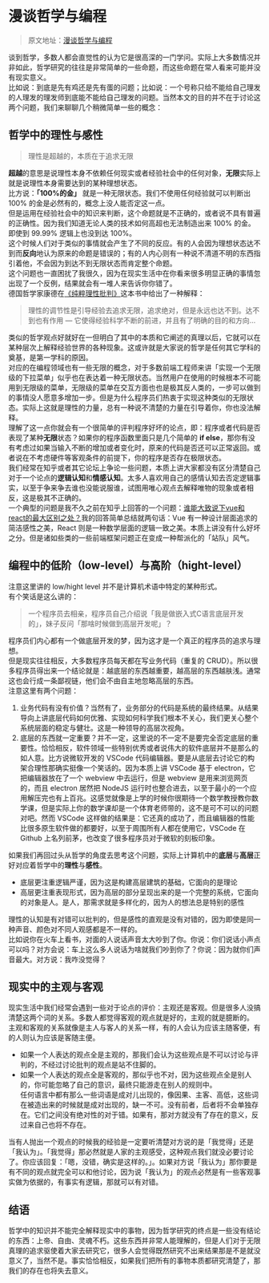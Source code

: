 # 漫谈哲学与编程

> 原文地址：[漫谈哲学与编程](https://link.zhihu.com/?target=https://keelii.com/2019/08/25/philosophy-and-programming/)

谈到哲学，多数人都会直觉性的认为它是很高深的一门学问。实际上大多数情况并非如此，哲学研究的往往是非常简单的一些命题，而这些命题在常人看来可能并没有现实意义。<br />比如说：到底是先有鸡还是先有蛋的问题；比如说：一个号称只给不能给自己理发的人理发的理发师到底能不能给自己理发的问题。当然本文的目的并不在于讨论这两个问题，我们来聊聊几个稍微简单一些的概念：
## 哲学中的理性与感性
> 理性是超越的，本质在于追求无限

**超越**的意思是说理性本身不依赖任何现实或者经验社会中的任何对象，**无限**实际上就是说理性本身需要达到的某种理想状态。<br />比方说：**「100%的金」** 就是一种无限状态。我们不使用任何经验就可以判断出 100% 的金是必然有的，概念上没人能否定这一点。<br />但是运用在经验社会中的知识来判断，这个命题就是不正确的，或者说不具有普遍的正确性。因为我们知道无论人类的技术如何高超也无法制造出来 100% 的金。即使到 99.99% 逻辑上也没到达 100%。<br />这个时候人们对于类似的事情就会产生了不同的反应。有的人会因为理想状态达不到而**反向**地认为原来的命题是错误的；有的人内心则有一种说不清道不明的东西指引着他，不会因为到达不到无限状态而肯定整个命题。<br />这个问题也一直困扰了我很久，因为在现实生活中在你看来很多明显正确的事情忽出现了一个反例，结果就会有一堆人来告诉你你错了。<br />德国哲学家康德在[《纯粹理性批判》](https://link.zhihu.com/?target=https://zh.wikipedia.org/wiki/%25E7%25BA%25AF%25E7%25B2%25B9%25E7%2590%2586%25E6%2580%25A7%25E6%2589%25B9%25E5%2588%25A4)这本书中给出了一种解释：
> 理性的调节性是引导经验去追求无限，追求绝对，但是永远也达不到。达不到也有作用 — 它使得经验科学不断的前进，并且有了明确的目的和方向…

类似的哲学观点好就好在一但明白了其中的本质和它阐述的真理以后，它就可以在某种层次上解释经验世界的各种现象。这或许就是大家说的哲学是任何其它学科的奠基，是第一学科的原因。<br />对应的在编程领域也有一些无限的概念，对于多数前端工程师来讲「实现一个无限级的下拉菜单」似乎也在表达着一种无限状态。当然用户在使用的时候根本不可能用到无限级的菜单，无限级的菜单在交互方面也也是极其反人类的，一步可以做到的事情没人愿意多增加一步。但是为什么程序员们热衷于实现这种类似的无限状态。实际上这就是理性的力量，总有一种说不清楚的力量在引导着你，你也没法解释。<br />理解了这一点你就会有一个很简单的评判程序好坏的论点，即：程序或者代码是否表现了某种**无限**状态？如果你的程序函数里面只是几个简单的 **if else**，那你有没有考虑过如果当输入不断的增加或者变化时，原来的代码是否还可以正常返回。或者说在不考虑硬件等客观条件的前提下，你的程序是否存在极限状态。<br />我们经常在知乎或者其它论坛上争论一些问题，本质上讲大家都没有区分清楚自己对于一个论点的**逻辑认知**和**情感认知**。太多人喜欢用自己的感情认知去否定逻辑事实，以至于争来争去谁也没能说服谁，试图用唯心观点去解释唯物的现象或者相反，这是极其不正确的。<br />一个典型的问题是我不久之前在知乎上回答的一个问题：[谁能大致说下vue和react的最大区别之处？](https://www.zhihu.com/question/309891718)我的回答简单总结就两句话：Vue 有一种设计层面追求的简洁感性之美，React 则是一种数学层面的逻辑一致之美。本质上讲没有什么好坏之分。但是诸如些类的一些前端框架问题正在变成一种帮派化的「站队」风气。
## 编程中的低阶（low-level）与高阶（hight-level）
注意这里讲的 low/hight level 并不是计算机术语中特定的某种形式。<br />有个笑话是这么讲的：
> 一个程序员去相亲，程序员自己介绍说「我是做嵌入式C语言底层开发的」，妹子反问「那啥时候做到高层开发呢」？

程序员们内心都有一个做底层开发的梦，因为这才是一个真正的程序员的追求与理想。<br />但是现实往往相反，大多数程序员每天都在写业务代码（重复的 CRUD）。所以很多程序员得出来一个结论就是：越底层的东西越重要，越高层的东西越肤浅。通常这也会行成一条鄙视链，他们会不由自主地忽略高层的东西。<br />注意这里有两个问题：

1. 业务代码有没有价值？当然有了，业务部分的代码是系统的最终结果。从结果导向上讲底层代码如何优雅、实现如何科学我们根本不关心，我们更关心整个系统层面的稳定与健壮。这是一种领导的高层次视角。
2. 底层的东西就一定重要？并不一定，这里说的不一定不是要完全否定底层的重要性。恰恰相反，软件领域一些特别优秀或者说伟大的软件底层并不是那么的如人意。比方说微软开发的 VSCode 代码编辑器。要是从底层去讨论它的构架合理性那确实挺像一个笑话的。因为本质上讲 VSCode 基于 electron，它把编辑器放在了一个 webview 中去运行，但是 webview 是用来浏览网页的，而且 electron 居然把 NodeJS 运行时也整合进去，以至于最小的一个应用解压完也有上百兆。这感觉就像是上学的时候你很期待一个数学教授教你数学课，但是实际上你的数学课却是一个体育老师带的，这不是可不可以的问题对吧。然而 VSCode 这样做的结果是：它还真的成功了，而且编辑器的性能比很多原生软件做的都要好，以至于周围所有人都在使用它，VSCode 在 Github 上名列前茅，也改变了很多程序员对于微软的刻板印象。

如果我们再回过头从哲学的角度去思考这个问题，实际上计算机中的**底层**与**高层**正好对应着哲学中的**理性**与**感性**。

- 底层更注重逻辑严谨，因为这是构建高层建筑的基础，它面向的是理论
- 高层更注重表现形式，因为高层的部分呈现出来的是一个完整的系统，它面向的对象是人。是人，那需求就是多样化的，因为人的想法总是特别的感性

理性的认知是有对错可以批判的，但是感性的直观是没有对错的，因为即使是同一种声音、颜色对不同人观感都是不一样的。<br />比如说你在火车上看书，对面的人说话声音太大吵到了你。你说：你们说话小声点可以吗？对方会说：车上这么多人说话为啥就我们吵到你了？你说：因为就你们声音最大。对方说：我咋没觉得？
## 现实中的主观与客观
现实生活中我们经常会遇到一些对于论点的评价：主观还是客观。但是很多人没搞清楚这两个词的关系。多数人都觉得客观的观点就是好的，主观的就是臆断的。<br />主观和客观的关系就像是主人与客人的关系一样，有的人会认为应该主随客便，有的人则认为应该是客随主便。

- 如果一个人表达的观点全是主观的，那我们会认为这些观点是不可以讨论与评判的，不经过讨论批判的观点是站不住脚的。
- 如果一个人表达的观点全是客观的，那似乎也不对，因为这些观点全是别人的，你可能忽略了自己的意识，最终只能游走在别人的规则中。<br />任何语言中都有那么一些词语是成对儿出现的，像因果、主客、高低，这些词在被造出来的时候就是成对出现的，缺一不可。没有前者，后者将不会单独存在。它们之间没有绝对性的对于错。如果有，那对方就没有了存在的意义，反过来自己也将不存在。

当有人抛出一个观点的时候我的经验是一定要听清楚对方说的是「我觉得」还是「我认为」。「我觉得」那必然就是人家的主观感受，这种观点我们就没必要讨论了。你应该回复：「嗯，没错，确实是这样的。」。如果对方说「我认为」那你要是有不同的观点就完全可以和他讨论，因为说「我认为」的观点必然是有一些客观事实做为依据的，有事实有逻辑，那就可以有对错。
## 结语
哲学中的知识并不能完全解释现实中的事物，因为哲学研究的终点是一些没有结论的东西：上帝、自由、灵魂不朽。这些东西并非常人能理解的，但是人们对于无限真理的追求驱使着大家去研究它，很多人会觉得既然研究不出来结果那是不是就没意义了，当然不是。事实恰恰相反，如果我们把所有的事物本质都研究清楚了，那我们的存在也将失去意义。
